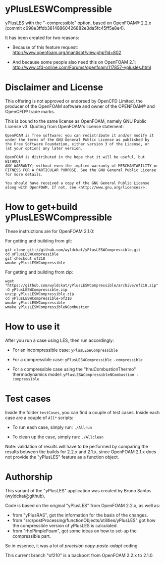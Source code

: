 yPlusLESWCompressible
=====================

yPlusLES with the "-compressible" option, based on OpenFOAM® 2.2.x (commit c698e3ffdb38148860426882e3da5fc45ff5e8e4).

It has been created for two reasons:

  * Because of this feature request: http://www.openfoam.org/mantisbt/view.php?id=802

  * And because some people also need this on OpenFOAM 2.1: http://www.cfd-online.com/Forums/openfoam/117857-yplusles.html

Disclaimer and License
======================

This offering is not approved or endorsed by OpenCFD Limited, the producer of the OpenFOAM software and owner of the OPENFOAM® and OpenCFD® trade marks.

This is bound to the same license as OpenFOAM, namely GNU Public License v3. Quoting from OpenFOAM's license statement:

    OpenFOAM is free software: you can redistribute it and/or modify it
    under the terms of the GNU General Public License as published by
    the Free Software Foundation, either version 3 of the License, or
    (at your option) any later version.

    OpenFOAM is distributed in the hope that it will be useful, but WITHOUT
    ANY WARRANTY; without even the implied warranty of MERCHANTABILITY or
    FITNESS FOR A PARTICULAR PURPOSE. See the GNU General Public License
    for more details.

    You should have received a copy of the GNU General Public License
    along with OpenFOAM. If not, see <http://www.gnu.org/licenses/>.



How to get+build yPlusLESWCompressible
======================================

These instructions are for OpenFOAM 2.1.0:

For getting and building from git:
```
git clone git://github.com/wyldckat/yPlusLESWCompressible.git
cd yPlusLESWCompressible
git checkout of210
wmake yPlusLESWCompressible
```

For getting and building from zip:
```
wget "https://github.com/wyldckat/yPlusLESWCompressible/archive/of210.zip" -O yPlusLESWCompressible.zip
unzip yPlusLESWCompressible.zip
cd yPlusLESWCompressible-of210
wmake yPlusLESWCompressible
wmake yPlusLESWCompressibleNCombustion
```

How to use it
=============

After you run a case using LES, then run accordingly:

  * For an incompressible case: `yPlusLESWCompressible`

  * For a compressible case: `yPlusLESWCompressible -compressible`

  * For a compressible case using the "hhuCombustionThermo" thermodynamics model: `yPlusLESWCompressibleNCombustion -compressible`

Test cases
==========

Inside the folder `testCases`, you can find a couple of test cases. Inside each case are a couple of `All*` scripts:

  * To run each case, simply run: `./Allrun`

  * To clean up the case, simply run: `./Allclean`

Note: validation of results will have to be performed by comparing the results between the builds for 2.2.x and 2.1.x, since OpenFOAM 2.1.x does not provide the "yPlusLES" feature as a function object.

Authorship
==========

This variant of the "yPlusLES" application was created by Bruno Santos (wyldckat@github).

Code is based on the original "yPlusLES" from OpenFOAM 2.2.x, as well as:
  * from "yPlusRAS", got the information for the basis of the changes.
  * from "src/postProcessing/functionObjects/utilities/yPlusLES" got how the compressible version of yPlusLES is calculated.
  * from "rhoPimpleFoam", got some ideas on how to set-up the compressible part.

So in essence, it was a lot of _precision copy-paste-adapt_ coding.

This current branch "of210" is a backport from OpenFOAM 2.2.x to 2.1.0.

